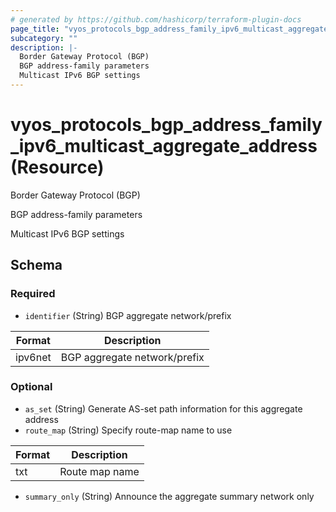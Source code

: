 ```yaml
---
# generated by https://github.com/hashicorp/terraform-plugin-docs
page_title: "vyos_protocols_bgp_address_family_ipv6_multicast_aggregate_address Resource - vyos"
subcategory: ""
description: |-
  Border Gateway Protocol (BGP)
  BGP address-family parameters
  Multicast IPv6 BGP settings
---
```


# vyos_protocols_bgp_address_family_ipv6_multicast_aggregate_address (Resource)

Border Gateway Protocol (BGP)

BGP address-family parameters

Multicast IPv6 BGP settings



<!-- schema generated by tfplugindocs -->
## Schema

### Required

- `identifier` (String) BGP aggregate network/prefix

|  Format  |  Description  |
|----------|---------------|
|  ipv6net  |  BGP aggregate network/prefix  |

### Optional

- `as_set` (String) Generate AS-set path information for this aggregate address
- `route_map` (String) Specify route-map name to use

|  Format  |  Description  |
|----------|---------------|
|  txt  |  Route map name  |
- `summary_only` (String) Announce the aggregate summary network only
